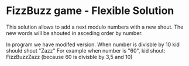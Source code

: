 # FizzBuzz game - Flexible Solution

This solution allows to add a next modulo numbers with a new shout. 
The new words will be shouted in asceding order by number. 

In program we have modifed version. When number is divisble by 10 kid should shout "Zazz"
For example when number is "60", kid shout: FizzBuzzZazz (because 60 is divisble by 3,5 and 10)
